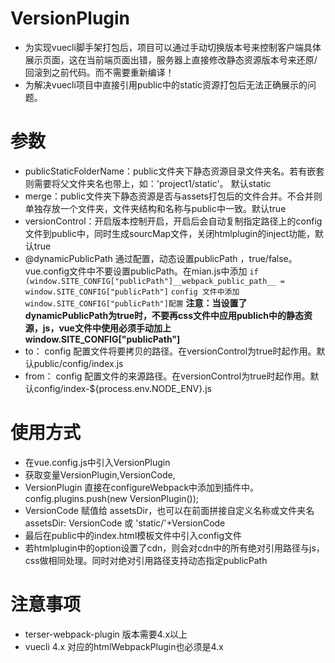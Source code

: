 # VersionPlugin
- 为实现vuecli脚手架打包后，项目可以通过手动切换版本号来控制客户端具体展示页面，这在当前端页面出错，服务器上直接修改静态资源版本号来还原/回滚到之前代码。而不需要重新编译！
- 为解决vuecli项目中直接引用public中的static资源打包后无法正确展示的问题。

# 参数
-   publicStaticFolderName：public文件夹下静态资源目录文件夹名。若有嵌套则需要将父文件夹名也带上，如：'project1/static'。 默认static
-   merge：public文件夹下静态资源是否与assets打包后的文件合并。不合并则单独存放一个文件夹，文件夹结构和名称与public中一致。默认true
-   versionControl：开启版本控制开启，开启后会自动复制指定路径上的config文件到public中，同时生成sourcMap文件，关闭htmlplugin的inject功能，默认true
-   @dynamicPublicPath  通过配置，动态设置publicPath  ，true/false。 vue.config文件中不要设置publicPath。在mian.js中添加
    ```if (window.SITE_CONFIG["publicPath"]__webpack_public_path__ = window.SITE_CONFIG["publicPath"]```
    ```config 文件中添加  window.SITE_CONFIG["publicPath"]配置```
    **注意：当设置了dynamicPublicPath为true时，不要再css文件中应用publich中的静态资源，js，vue文件中使用必须手动加上window.SITE_CONFIG["publicPath"]**
-   to：  config 配置文件将要拷贝的路径。在versionControl为true时起作用。默认public/config/index.js
-   from： config 配置文件的来源路径。在versionControl为true时起作用。默认config/index-${process.env.NODE_ENV}.js
# 使用方式
- 在vue.config.js中引入VersionPlugin
- 获取变量VersionPlugin,VersionCode,
- VersionPlugin 直接在configureWebpack中添加到插件中。 config.plugins.push(new VersionPlugin());
- VersionCode 赋值给 assetsDir，也可以在前面拼接自定义名称或文件夹名 assetsDir: VersionCode 或 'static/'+VersionCode
- 最后在public中的index.html模板文件中引入config文件
- 若htmlplugin中的option设置了cdn，则会对cdn中的所有绝对引用路径与js，css做相同处理。同时对绝对引用路径支持动态指定publicPath

# 注意事项
- terser-webpack-plugin 版本需要4.x以上
- vuecli 4.x 对应的htmlWebpackPlugin也必须是4.x